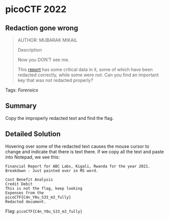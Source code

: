 # picoCTF 2022
## Redaction gone wrong

> AUTHOR: MUBARAK MIKAIL
>
> Description
>
> Now you DON’T see me.
>
> This [report](https://github.com/03npan/ctf-write-ups/blob/main/picoctf_2022/forensics/redaction_gone_wrong/Financial_Report_for_ABC_Labs.pdf) has some critical data in it, some of which have been redacted correctly, while some were not. Can you find an important key that was not redacted properly?

Tags: *Forensics*

## Summary

Copy the improperly redacted text and find the flag.

## Detailed Solution

Hovering over some of the redacted text causes the mouse cursor to change and indicate that there is text there. If we copy all the text and paste into Notepad, we see this:

```
Financial Report for ABC Labs, Kigali, Rwanda for the year 2021. 
Breakdown - Just painted over in MS word. 
 
Cost Benefit Analysis
Credit Debit
This is not the flag, keep looking
Expenses from the 
picoCTF{C4n_Y0u_S33_m3_fully}
Redacted document.
```

Flag: `picoCTF{C4n_Y0u_S33_m3_fully}`